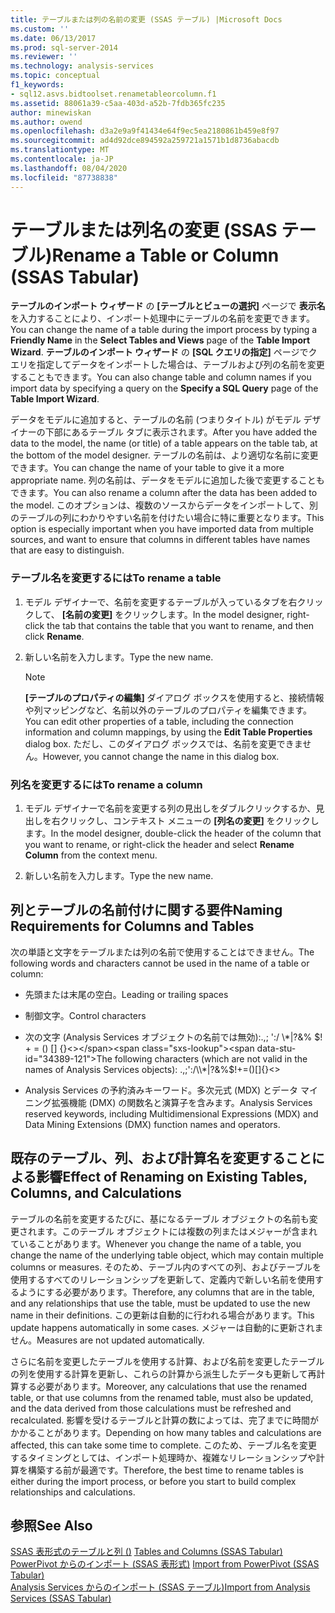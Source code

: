 ```yaml
---
title: テーブルまたは列の名前の変更 (SSAS テーブル) |Microsoft Docs
ms.custom: ''
ms.date: 06/13/2017
ms.prod: sql-server-2014
ms.reviewer: ''
ms.technology: analysis-services
ms.topic: conceptual
f1_keywords:
- sql12.asvs.bidtoolset.renametableorcolumn.f1
ms.assetid: 88061a39-c5aa-403d-a52b-7fdb365fc235
author: minewiskan
ms.author: owend
ms.openlocfilehash: d3a2e9a9f41434e64f9ec5ea2180861b459e8f97
ms.sourcegitcommit: ad4d92dce894592a259721a1571b1d8736abacdb
ms.translationtype: MT
ms.contentlocale: ja-JP
ms.lasthandoff: 08/04/2020
ms.locfileid: "87738838"
---
```

# <a name="rename-a-table-or-column-ssas-tabular"></a><span data-ttu-id="34389-102">テーブルまたは列名の変更 (SSAS テーブル)</span><span class="sxs-lookup"><span data-stu-id="34389-102">Rename a Table or Column (SSAS Tabular)</span></span>
  <span data-ttu-id="34389-103">**テーブルのインポート ウィザード** の **[テーブルとビューの選択]** ページで **表示名**を入力することにより、インポート処理中にテーブルの名前を変更できます。</span><span class="sxs-lookup"><span data-stu-id="34389-103">You can change the name of a table during the import process by typing a **Friendly Name** in the **Select Tables and Views** page of the **Table Import Wizard**.</span></span> <span data-ttu-id="34389-104">**テーブルのインポート ウィザード** の **[SQL クエリの指定]** ページでクエリを指定してデータをインポートした場合は、テーブルおよび列の名前を変更することもできます。</span><span class="sxs-lookup"><span data-stu-id="34389-104">You can also change table and column names if you import data by specifying a query on the **Specify a SQL Query** page of the **Table Import Wizard**.</span></span>  
  
 <span data-ttu-id="34389-105">データをモデルに追加すると、テーブルの名前 (つまりタイトル) がモデル デザイナーの下部にあるテーブル タブに表示されます。</span><span class="sxs-lookup"><span data-stu-id="34389-105">After you have added the data to the model, the name (or title) of a table appears on the table tab, at the bottom of the model designer.</span></span> <span data-ttu-id="34389-106">テーブルの名前は、より適切な名前に変更できます。</span><span class="sxs-lookup"><span data-stu-id="34389-106">You can change the name of your table to give it a more appropriate name.</span></span> <span data-ttu-id="34389-107">列の名前は、データをモデルに追加した後で変更することもできます。</span><span class="sxs-lookup"><span data-stu-id="34389-107">You can also rename a column after the data has been added to the model.</span></span> <span data-ttu-id="34389-108">このオプションは、複数のソースからデータをインポートして、別のテーブルの列にわかりやすい名前を付けたい場合に特に重要となります。</span><span class="sxs-lookup"><span data-stu-id="34389-108">This option is especially important when you have imported data from multiple sources, and want to ensure that columns in different tables have names that are easy to distinguish.</span></span>  
  
### <a name="to-rename-a-table"></a><span data-ttu-id="34389-109">テーブル名を変更するには</span><span class="sxs-lookup"><span data-stu-id="34389-109">To rename a table</span></span>  
  
1.  <span data-ttu-id="34389-110">モデル デザイナーで、名前を変更するテーブルが入っているタブを右クリックして、 **[名前の変更]** をクリックします。</span><span class="sxs-lookup"><span data-stu-id="34389-110">In the model designer, right-click the tab that contains the table that you want to rename, and then click **Rename**.</span></span>  
  
2.  <span data-ttu-id="34389-111">新しい名前を入力します。</span><span class="sxs-lookup"><span data-stu-id="34389-111">Type the new name.</span></span>  
  
    > [!NOTE]  
    >  <span data-ttu-id="34389-112">**[テーブルのプロパティの編集]** ダイアログ ボックスを使用すると、接続情報や列マッピングなど、名前以外のテーブルのプロパティを編集できます。</span><span class="sxs-lookup"><span data-stu-id="34389-112">You can edit other properties of a table, including the connection information and column mappings, by using the **Edit Table Properties** dialog box.</span></span> <span data-ttu-id="34389-113">ただし、このダイアログ ボックスでは、名前を変更できません。</span><span class="sxs-lookup"><span data-stu-id="34389-113">However, you cannot change the name in this dialog box.</span></span>  
  
### <a name="to-rename-a-column"></a><span data-ttu-id="34389-114">列名を変更するには</span><span class="sxs-lookup"><span data-stu-id="34389-114">To rename a column</span></span>  
  
1.  <span data-ttu-id="34389-115">モデル デザイナーで名前を変更する列の見出しをダブルクリックするか、見出しを右クリックし、コンテキスト メニューの **[列名の変更]** をクリックします。</span><span class="sxs-lookup"><span data-stu-id="34389-115">In the model designer, double-click the header of the column that you want to rename, or right-click the header and select **Rename Column** from the context menu.</span></span>  
  
2.  <span data-ttu-id="34389-116">新しい名前を入力します。</span><span class="sxs-lookup"><span data-stu-id="34389-116">Type the new name.</span></span>  
  
## <a name="naming-requirements-for-columns-and-tables"></a><span data-ttu-id="34389-117">列とテーブルの名前付けに関する要件</span><span class="sxs-lookup"><span data-stu-id="34389-117">Naming Requirements for Columns and Tables</span></span>  
 <span data-ttu-id="34389-118">次の単語と文字をテーブルまたは列の名前で使用することはできません。</span><span class="sxs-lookup"><span data-stu-id="34389-118">The following words and characters cannot be used in the name of a table or column:</span></span>  
  
-   <span data-ttu-id="34389-119">先頭または末尾の空白。</span><span class="sxs-lookup"><span data-stu-id="34389-119">Leading or trailing spaces</span></span>  
  
-   <span data-ttu-id="34389-120">制御文字。</span><span class="sxs-lookup"><span data-stu-id="34389-120">Control characters</span></span>  
  
-   <span data-ttu-id="34389-121">次の文字 (Analysis Services オブジェクトの名前では無効):.,; ':/ \\*|?&% $! + = () [] {}<></span><span class="sxs-lookup"><span data-stu-id="34389-121">The following characters (which are not valid in the names of Analysis Services objects): .,;':/\\*|?&%$!+=()[]{}<></span></span>  
  
-   <span data-ttu-id="34389-122">Analysis Services の予約済みキーワード。多次元式 (MDX) とデータ マイニング拡張機能 (DMX) の関数名と演算子を含みます。</span><span class="sxs-lookup"><span data-stu-id="34389-122">Analysis Services reserved keywords, including Multidimensional Expressions (MDX) and Data Mining Extensions (DMX) function names and operators.</span></span>  
  
## <a name="effect-of-renaming-on-existing-tables-columns-and-calculations"></a><span data-ttu-id="34389-123">既存のテーブル、列、および計算名を変更することによる影響</span><span class="sxs-lookup"><span data-stu-id="34389-123">Effect of Renaming on Existing Tables, Columns, and Calculations</span></span>  
 <span data-ttu-id="34389-124">テーブルの名前を変更するたびに、基になるテーブル オブジェクトの名前も変更されます。このテーブル オブジェクトには複数の列またはメジャーが含まれていることがあります。</span><span class="sxs-lookup"><span data-stu-id="34389-124">Whenever you change the name of a table, you change the name of the underlying table object, which may contain multiple columns or measures.</span></span> <span data-ttu-id="34389-125">そのため、テーブル内のすべての列、およびテーブルを使用するすべてのリレーションシップを更新して、定義内で新しい名前を使用するようにする必要があります。</span><span class="sxs-lookup"><span data-stu-id="34389-125">Therefore, any columns that are in the table, and any relationships that use the table, must be updated to use the new name in their definitions.</span></span> <span data-ttu-id="34389-126">この更新は自動的に行われる場合があります。</span><span class="sxs-lookup"><span data-stu-id="34389-126">This update happens automatically in some cases.</span></span> <span data-ttu-id="34389-127">メジャーは自動的に更新されません。</span><span class="sxs-lookup"><span data-stu-id="34389-127">Measures are not updated automatically.</span></span>  
  
 <span data-ttu-id="34389-128">さらに名前を変更したテーブルを使用する計算、および名前を変更したテーブルの列を使用する計算を更新し、これらの計算から派生したデータも更新して再計算する必要があります。</span><span class="sxs-lookup"><span data-stu-id="34389-128">Moreover, any calculations that use the renamed table, or that use columns from the renamed table, must also be updated, and the data derived from those calculations must be refreshed and recalculated.</span></span> <span data-ttu-id="34389-129">影響を受けるテーブルと計算の数によっては、完了までに時間がかかることがあります。</span><span class="sxs-lookup"><span data-stu-id="34389-129">Depending on how many tables and calculations are affected, this can take some time to complete.</span></span> <span data-ttu-id="34389-130">このため、テーブル名を変更するタイミングとしては、インポート処理時か、複雑なリレーションシップや計算を構築する前が最適です。</span><span class="sxs-lookup"><span data-stu-id="34389-130">Therefore, the best time to rename tables is either during the import process, or before you start to build complex relationships and calculations.</span></span>  
  
## <a name="see-also"></a><span data-ttu-id="34389-131">参照</span><span class="sxs-lookup"><span data-stu-id="34389-131">See Also</span></span>  
 <span data-ttu-id="34389-132">[SSAS 表形式のテーブルと列 &#40;&#41;](tables-and-columns-ssas-tabular.md) </span><span class="sxs-lookup"><span data-stu-id="34389-132">[Tables and Columns &#40;SSAS Tabular&#41;](tables-and-columns-ssas-tabular.md) </span></span>  
 <span data-ttu-id="34389-133">[PowerPivot からのインポート &#40;SSAS 表形式&#41;](import-from-power-pivot-ssas-tabular.md) </span><span class="sxs-lookup"><span data-stu-id="34389-133">[Import from PowerPivot &#40;SSAS Tabular&#41;](import-from-power-pivot-ssas-tabular.md) </span></span>  
 [<span data-ttu-id="34389-134">Analysis Services からのインポート (SSAS テーブル)</span><span class="sxs-lookup"><span data-stu-id="34389-134">Import from Analysis Services &#40;SSAS Tabular&#41;</span></span>](import-from-analysis-services-ssas-tabular.md)  
  
  
